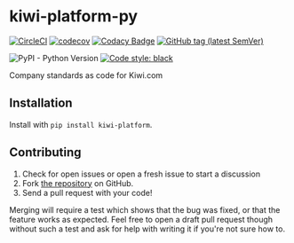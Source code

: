 # kiwi-platform-py

[![CircleCI](https://circleci.com/gh/kiwicom/kiwi-platform-py.svg?style=svg)](https://circleci.com/gh/kiwicom/kiwi-platform-py)
[![codecov](https://codecov.io/gh/kiwicom/kiwi-platform-py/branch/master/graph/badge.svg)](https://codecov.io/gh/kiwicom/kiwi-platform-py)
[![Codacy Badge](https://api.codacy.com/project/badge/Grade/7594931404704cdc88d214f6b8898735)](https://www.codacy.com/app/bence/kiwi-platform-py?utm_source=github.com&utm_medium=referral&utm_content=kiwicom/kiwi-platform-py&utm_campaign=Badge_Grade)
[![GitHub tag (latest SemVer)](https://img.shields.io/github/tag/kiwicom/kiwi-platform-py.svg)](https://github.com/kiwicom/kiwi-platform-py/tags)

![PyPI - Python Version](https://img.shields.io/pypi/pyversions/kiwi-platform.svg)
[![Code style: black](https://img.shields.io/badge/code%20style-black-black.svg)](https://github.com/ambv/black)

Company standards as code for Kiwi.com

## Installation

Install with `pip install kiwi-platform`.

## Contributing

1. Check for open issues or open a fresh issue to start a discussion
2. Fork [the repository](https://github.com/kiwicom/kiwi-platform-py) on GitHub.
3. Send a pull request with your code!

Merging will require a test which shows that the bug was fixed,
or that the feature works as expected.
Feel free to open a draft pull request though without such a test
and ask for help with writing it if you're not sure how to.
